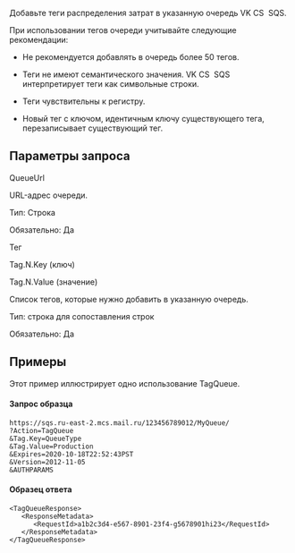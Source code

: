 Добавьте теги распределения затрат в указанную очередь VK CS  SQS. 

При использовании тегов очереди учитывайте следующие рекомендации:

*   Не рекомендуется добавлять в очередь более 50 тегов.
    
*   Теги не имеют семантического значения. VK CS  SQS интерпретирует теги как символьные строки.
    
*   Теги чувствительны к регистру.
    
*   Новый тег с ключом, идентичным ключу существующего тега, перезаписывает существующий тег.
    

Параметры запроса
-----------------

QueueUrl

URL-адрес очереди.

Тип: Строка

Обязательно: Да

Тег

Tag.N.Key (ключ)

Tag.N.Value (значение)

Список тегов, которые нужно добавить в указанную очередь.

Тип: строка для сопоставления строк

Обязательно: Да

Примеры
-------

Этот пример иллюстрирует одно использование TagQueue.

#### Запрос образца

```
https://sqs.ru-east-2.mcs.mail.ru/123456789012/MyQueue/
?Action=TagQueue
&Tag.Key=QueueType
&Tag.Value=Production
&Expires=2020-10-18T22:52:43PST
&Version=2012-11-05
&AUTHPARAMS
```

#### Образец ответа

```
<TagQueueResponse>
   <ResponseMetadata>
      <RequestId>a1b2c3d4-e567-8901-23f4-g5678901hi23</RequestId>
   </ResponseMetadata>
</TagQueueResponse>
```